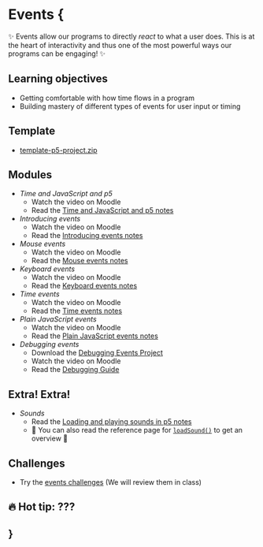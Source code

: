 # Events {

✨ Events allow our programs to directly *react* to what a user does. This is at the heart of interactivity and thus one of the most powerful ways our programs can be engaging! ✨

## Learning objectives

- Getting comfortable with how time flows in a program
- Building mastery of different types of events for user input or timing

## Template

- [template-p5-project.zip](../../templates/template-p5-project.zip)

## Modules

- *Time and JavaScript and p5*
    - Watch the video on Moodle
    - Read the [Time and JavaScript and p5 notes](./time-and-javascript-and-p5.md)
- *Introducing events*
    - Watch the video on Moodle
    - Read the [Introducing events notes](./introducing-events.md)
- *Mouse events*
    - Watch the video on Moodle
    - Read the [Mouse events notes](./mouse-events.md)
- *Keyboard events*
    - Watch the video on Moodle
    - Read the [Keyboard events notes](./keyboard-events.md)
- *Time events*
    - Watch the video on Moodle
    - Read the [Time events notes](./time-events.md)
- *Plain JavaScript events*
    - Watch the video on Moodle
    - Read the [Plain JavaScript events notes](./plain-javascript-events.md)
- *Debugging events*
    - Download the [Debugging Events Project](MISSING_LINK)
    - Watch the video on Moodle
    - Read the [Debugging Guide](../../guides/debugging-guide.md)

## Extra! Extra!

- *Sounds*
    - Read the [Loading and playing sounds in p5 notes](../extras/sounds.md)
    - 📖 You can also read the reference page for [`loadSound()`](https://p5js.org/reference/p5/loadSound/) to get an overview 📖

## Challenges

- Try the [events challenges](MISSING_LINK) (We will review them in class)

## 🔥 Hot tip: ???

## }
